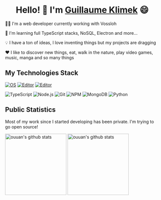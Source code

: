 <h1 align="center">Hello! 👋 I'm <a href="https://www.linkedin.com/in/guillaume-klimek/">Guillaume Klimek</a> 😄</h1>

🧑‍💻 I'm a web developer currently working with Vossloh

🌱 I'm learning full TypeScript stacks, NoSQL, Electron and more...

💡 I have a ton of ideas, I love inventing things but my projects are dragging

❤️ I like to discover new things, eat, walk in the nature, play video games, music, manga and so many things

## My Technologies Stack

[![OS](https://img.shields.io/badge/OS-Linux-informational?logo=linux)](https://en.wikipedia.org/wiki/Linux)
[![Editor](https://img.shields.io/badge/Editor-webstorm-blue?logo=webstorm)](https://www.jetbrains.com/webstorm/)
[![Editor](https://img.shields.io/badge/Editor-pycharm-5ADE78?logo=pycharm)](https://www.jetbrains.com/pycharm/)

<img alt="TypeScript" src="https://img.shields.io/badge/-TypeScript-007ACC?style=flat-square&logo=typescript&logoColor=white" />
<img alt="Node.js" src="https://img.shields.io/badge/-Nodejs-43853d?style=flat-square&logo=Node.js&logoColor=white" />
<img alt="Git" src="https://img.shields.io/badge/-Git-%23F05032?style=flat-square&logo=git&logoColor=%23ffffff" />
<img alt="NPM" src="https://img.shields.io/badge/-NPM-CB3837?style=flat-square&logo=npm&logoColor=white" />
<img alt="MongoDB" src="https://img.shields.io/badge/-MongoDB-13aa52?style=flat-square&logo=mongodb&logoColor=white" />
<img alt="Python" src="https://img.shields.io/badge/-python-FDD33D?logo=python" />


## Public Statistics

Most of my work since I started developing has been private. I'm trying to go open source!

<p align="left">
<img alt="ouuan's github stats" height='200' src="https://github-readme-stats.vercel.app/api?username=guiklimek&hide=stars&count_private=true&include_all_commits=true&show_icons=true">
<img alt="ouuan's github stats" height='200' src="https://github-readme-stats.vercel.app/api/top-langs/?username=guiklimek"> <!-- &hide=python -->
</p>
